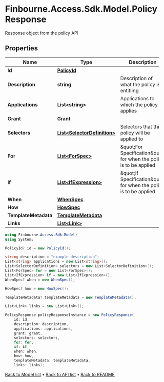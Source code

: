 # Finbourne.Access.Sdk.Model.PolicyResponse
Response object from the policy API

## Properties

Name | Type | Description | Notes
------------ | ------------- | ------------- | -------------
**Id** | [**PolicyId**](PolicyId.md) |  | [optional] 
**Description** | **string** | Description of what the policy is entitling | [optional] 
**Applications** | **List&lt;string&gt;** | Applications to which the policy applies | [optional] 
**Grant** | **Grant** |  | [optional] 
**Selectors** | [**List&lt;SelectorDefinition&gt;**](SelectorDefinition.md) | Selectors that this policy will be applied to | [optional] 
**For** | [**List&lt;ForSpec&gt;**](ForSpec.md) | \&quot;For Specification\&quot; for when the policy is to be applied | [optional] 
**If** | [**List&lt;IfExpression&gt;**](IfExpression.md) | \&quot;If Specification\&quot; for when the policy is to be applied | [optional] 
**When** | [**WhenSpec**](WhenSpec.md) |  | [optional] 
**How** | [**HowSpec**](HowSpec.md) |  | [optional] 
**TemplateMetadata** | [**TemplateMetadata**](TemplateMetadata.md) |  | [optional] 
**Links** | [**List&lt;Link&gt;**](Link.md) |  | [optional] 

```csharp
using Finbourne.Access.Sdk.Model;
using System;

PolicyId? id = new PolicyId();

string description = "example description";
List<string> applications = new List<string>();
List<SelectorDefinition> selectors = new List<SelectorDefinition>();
List<ForSpec> for = new List<ForSpec>();
List<IfExpression> if = new List<IfExpression>();
WhenSpec? when = new WhenSpec();

HowSpec? how = new HowSpec();

TemplateMetadata? templateMetadata = new TemplateMetadata();

List<Link> links = new List<Link>();

PolicyResponse policyResponseInstance = new PolicyResponse(
    id: id,
    description: description,
    applications: applications,
    grant: grant,
    selectors: selectors,
    for: for,
    if: if,
    when: when,
    how: how,
    templateMetadata: templateMetadata,
    links: links);
```

[Back to Model list](../README.md#documentation-for-models) &#8226; [Back to API list](../README.md#documentation-for-api-endpoints) &#8226; [Back to README](../README.md)
